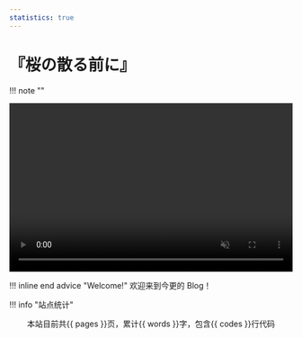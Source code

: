 ```yaml
---
statistics: true
---
```


# 『桜の散る前に』

!!! note ""
    <div style="width:auto; height:300px; display:flex; justify-content:center; align-items:end;">
        <video autoplay muted loop style="width:100%; height:100%; object-fit:cover;">
            <source src="./img/bgvideo.mp4" type="video/mp4">
        </video>
    </div>

!!! inline end advice "Welcome!"
    欢迎来到今更的 Blog！

!!! info "站点统计"
    <div align="center">
        本站目前共{{ pages }}页，累计{{ words }}字，包含{{ codes }}行代码
    </div>